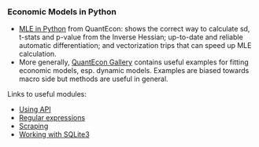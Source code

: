 ### Economic Models in Python

* [MLE in Python](http://nbviewer.jupyter.org/github/VHRanger/MLE-tutorial/blob/master/Implementing%20and%20vectorizing%20a%20Maximum%20Likelihood%20model%20with%20scipy--1.ipynb) from QuantEcon: shows the correct way to calculate sd, t-stats and p-value from the Inverse Hessian; up-to-date and reliable automatic differentiation; and vectorization trips that can speed up MLE calculation.
* More generally, [QuantEcon Gallery](https://quantecon.org/gallery) contains useful examples for fitting economic models, esp. dynamic models. Examples are biased towards macro side but methods are useful in general.



Links to useful modules:
* [Using API](http://docs.python-requests.org/en/master/user/quickstart/#make-a-request)
* [Regular expressions](https://docs.python.org/3/howto/regex.html#regex-howto)
* [Scraping](https://www.crummy.com/software/BeautifulSoup/bs4/doc/)
* [Working with SQLite3](https://docs.python.org/3.6/library/sqlite3.html)
